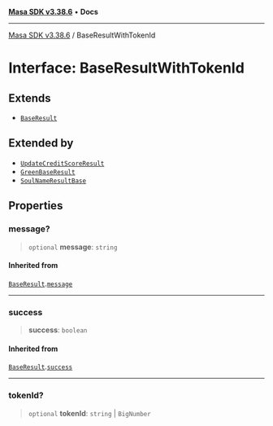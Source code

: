 [**Masa SDK v3.38.6**](../README.md) • **Docs**

***

[Masa SDK v3.38.6](../globals.md) / BaseResultWithTokenId

# Interface: BaseResultWithTokenId

## Extends

- [`BaseResult`](BaseResult.md)

## Extended by

- [`UpdateCreditScoreResult`](UpdateCreditScoreResult.md)
- [`GreenBaseResult`](GreenBaseResult.md)
- [`SoulNameResultBase`](SoulNameResultBase.md)

## Properties

### message?

> `optional` **message**: `string`

#### Inherited from

[`BaseResult`](BaseResult.md).[`message`](BaseResult.md#message)

***

### success

> **success**: `boolean`

#### Inherited from

[`BaseResult`](BaseResult.md).[`success`](BaseResult.md#success)

***

### tokenId?

> `optional` **tokenId**: `string` \| `BigNumber`
